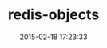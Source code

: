 ---
layout: post
title:  "redis-objects"
repo:   "nateware/redis-objects"
date:   2015-02-18 17:23:33
gemurl: http://github.com/nateware/redis-objects
---
